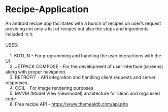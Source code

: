 # Recipe-Application
An android recipe app facilitates with a bunch of recipes on user’s request providing not only a list of recipes but also the steps and ingredients included in it.<br>
<br>
USES:<br><br>
&emsp;1. KOTLIN - For programming and handling the user interactions with the UI<br>
&emsp;2. JETPACK COMPOSE - For the development of user interface (screens) along with proper navigation.<br>
&emsp;3. RETROFIT - API integration and handling client requests and server responses.<br>
&emsp;4. COIL - For image rendering purposes<br>
&emsp;5. MVVM (Model View Viewmodel) architecture for clean and organised code<br>
&emsp;6. Free recipe API - https://www.themealdb.com/api.php
